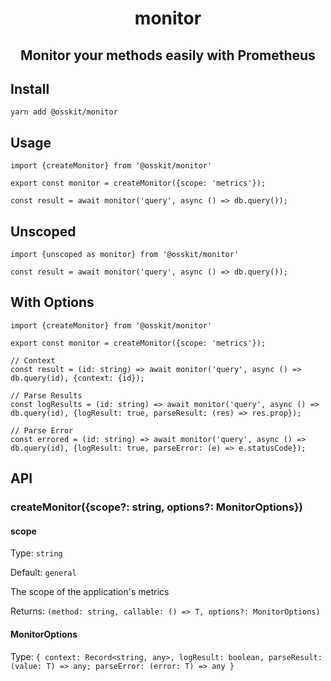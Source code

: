 <div align="center">

# monitor

## Monitor your methods easily with Prometheus

</div>

## Install
```
yarn add @osskit/monitor
```

## Usage
```
import {createMonitor} from '@osskit/monitor'

export const monitor = createMonitor({scope: 'metrics'});

const result = await monitor('query', async () => db.query());
```
## Unscoped
```
import {unscoped as monitor} from '@osskit/monitor'

const result = await monitor('query', async () => db.query());
```
## With Options
```
import {createMonitor} from '@osskit/monitor'

export const monitor = createMonitor({scope: 'metrics'});

// Context
const result = (id: string) => await monitor('query', async () => db.query(id), {context: {id});

// Parse Results
const logResults = (id: string) => await monitor('query', async () => db.query(id), {logResult: true, parseResult: (res) => res.prop});

// Parse Error
const errored = (id: string) => await monitor('query', async () => db.query(id), {logResult: true, parseError: (e) => e.statusCode});
```

## API

### createMonitor({scope?: string, options?: MonitorOptions})
#### scope
Type: `string`

Default: `general`

The scope of the application's metrics

Returns: `(method: string, callable: () => T, options?: MonitorOptions)`

#### MonitorOptions
Type: `{ context: Record<string, any>, logResult: boolean, parseResult: (value: T) => any; parseError: (error: T) => any }`
